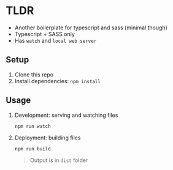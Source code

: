 # TLDR
- Another boilerplate for typescript and sass (minimal though)
- Typescript + SASS only
- Has `watch` and `local web server`

## Setup
1. Clone this repo
2. Install dependencies: `npm install`

## Usage
1. Development: serving and watching files
    ```
    npm run watch
    ```

2. Deployment: building files
    ```
    npm run build
    ```
    > Output is in `dist` folder